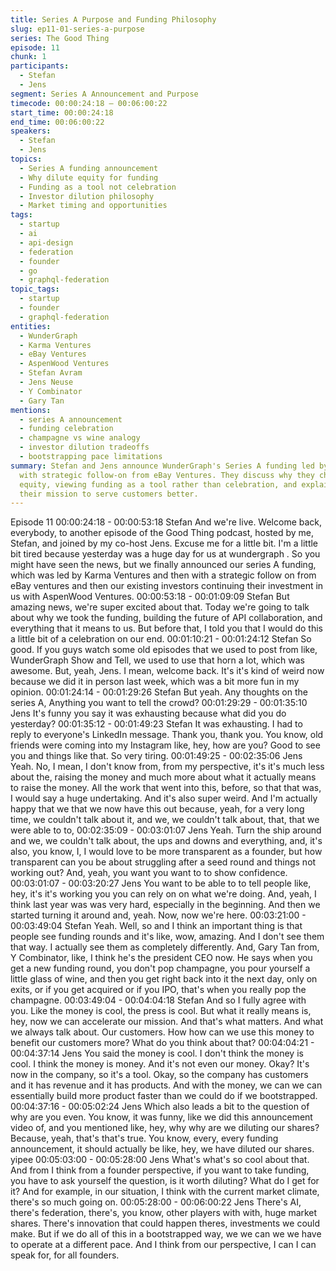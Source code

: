 ```yaml
---
title: Series A Purpose and Funding Philosophy
slug: ep11-01-series-a-purpose
series: The Good Thing
episode: 11
chunk: 1
participants:
  - Stefan
  - Jens
segment: Series A Announcement and Purpose
timecode: 00:00:24:18 – 00:06:00:22
start_time: 00:00:24:18
end_time: 00:06:00:22
speakers:
  - Stefan
  - Jens
topics:
  - Series A funding announcement
  - Why dilute equity for funding
  - Funding as a tool not celebration
  - Investor dilution philosophy
  - Market timing and opportunities
tags:
  - startup
  - ai
  - api-design
  - federation
  - founder
  - go
  - graphql-federation
topic_tags:
  - startup
  - founder
  - graphql-federation
entities:
  - WunderGraph
  - Karma Ventures
  - eBay Ventures
  - AspenWood Ventures
  - Stefan Avram
  - Jens Neuse
  - Y Combinator
  - Gary Tan
mentions:
  - series A announcement
  - funding celebration
  - champagne vs wine analogy
  - investor dilution tradeoffs
  - bootstrapping pace limitations
summary: Stefan and Jens announce WunderGraph's Series A funding led by Karma Ventures
  with strategic follow-on from eBay Ventures. They discuss why they chose to dilute
  equity, viewing funding as a tool rather than celebration, and explain how it accelerates
  their mission to serve customers better.
---
```

Episode 11
00:00:24:18 - 00:00:53:18
Stefan
And we're live. Welcome back, everybody, to another episode of the Good Thing podcast,
hosted by me, Stefan, and joined by my co-host Jens. Excuse me for a little bit. I'm a little bit
tired because yesterday was a huge day for us at wundergraph . So you might have seen the
news, but we finally announced our series A funding, which was led by Karma Ventures and
then with a strategic follow on from eBay ventures and then our existing investors continuing
their investment in us with AspenWood Ventures.
00:00:53:18 - 00:01:09:09
Stefan
But amazing news, we're super excited about that. Today we're going to talk about why we took
the funding, building the future of API collaboration, and everything that it means to us. But
before that, I told you that I would do this a little bit of a celebration on our end.
00:01:10:21 - 00:01:24:12
Stefan
So good. If you guys watch some old episodes that we used to post from like, WunderGraph
Show and Tell, we used to use that horn a lot, which was awesome. But, yeah, Jens. I mean,
welcome back. It's it's kind of weird now because we did it in person last week, which was a bit
more fun in my opinion.
00:01:24:14 - 00:01:29:26
Stefan
But yeah. Any thoughts on the series A, Anything you want to tell the crowd?
00:01:29:29 - 00:01:35:10
Jens
It's funny you say it was exhausting because what did you do yesterday?
00:01:35:12 - 00:01:49:23
Stefan
It was exhausting. I had to reply to everyone's LinkedIn message. Thank you, thank you. You
know, old friends were coming into my Instagram like, hey, how are you? Good to see you and
things like that. So very tiring.
00:01:49:25 - 00:02:35:06
Jens
Yeah. No, I mean, I don't know from, from my perspective, it's it's much less about the, raising
the money and much more about what it actually means to raise the money. All the work that
went into this, before, so that that was, I would say a huge undertaking. And it's also super
weird. And I'm actually happy that we that we now have this out because, yeah, for a very long
time, we couldn't talk about it, and we, we couldn't talk about, that, that we were able to to,
00:02:35:09 - 00:03:01:07
Jens
Yeah. Turn the ship around and we, we couldn't talk about, the ups and downs and everything,
and, it's also, you know, I, I would love to be more transparent as a founder, but how transparent
can you be about struggling after a seed round and things not working out? And, yeah, you want
you want to to show confidence.
00:03:01:07 - 00:03:20:27
Jens
You want to be able to to tell people like, hey, it's it's working you you can rely on on what we're
doing. And, yeah, I think last year was was very hard, especially in the beginning. And then we
started turning it around and, yeah. Now, now we're here.
00:03:21:00 - 00:03:49:04
Stefan
Yeah. Well, so and I think an important thing is that people see funding rounds and it's like, wow,
amazing. And I don't see them that way. I actually see them as completely differently. And, Gary
Tan from, Y Combinator, like, I think he's the president CEO now. He says when you get a new
funding round, you don't pop champagne, you pour yourself a little glass of wine, and then you
get right back into it the next day, only on exits, or if you get acquired or if you IPO, that's when
you really pop the champagne.
00:03:49:04 - 00:04:04:18
Stefan
And so I fully agree with you. Like the money is cool, the press is cool. But what it really means
is, hey, now we can accelerate our mission. And that's what matters. And what we always talk
about. Our customers. How how can we use this money to benefit our customers more? What
do you think about that?
00:04:04:21 - 00:04:37:14
Jens
You said the money is cool. I don't think the money is cool. I think the money is money. And it's
not even our money. Okay? It's now in the company, so it's a tool. Okay, so the company has
customers and it has revenue and it has products. And with the money, we can we can
essentially build more product faster than we could do if we bootstrapped.
00:04:37:16 - 00:05:02:24
Jens
Which also leads a bit to the question of why are you even. You know, it was funny, like we did
this announcement video of, and you mentioned like, hey, why why are we diluting our shares?
Because, yeah, that's that's true. You know, every, every funding announcement, it should
actually be like, hey, we have diluted our shares. yipee
00:05:03:00 - 00:05:28:00
Jens
What's what's so cool about that. And from I think from a founder perspective, if you want to
take funding, you have to ask yourself the question, is it worth diluting? What do I get for it? And
for example, in our situation, I think with the current market climate, there's so much going on.
00:05:28:00 - 00:06:00:22
Jens
There's AI, there's federation, there's, you know, other players with with, huge market shares.
There's innovation that could happen theres, investments we could make. But if we do all of this
in a bootstrapped way, we we can we we have to operate at a different pace. And I think from
our perspective, I can I can speak for, for all founders.